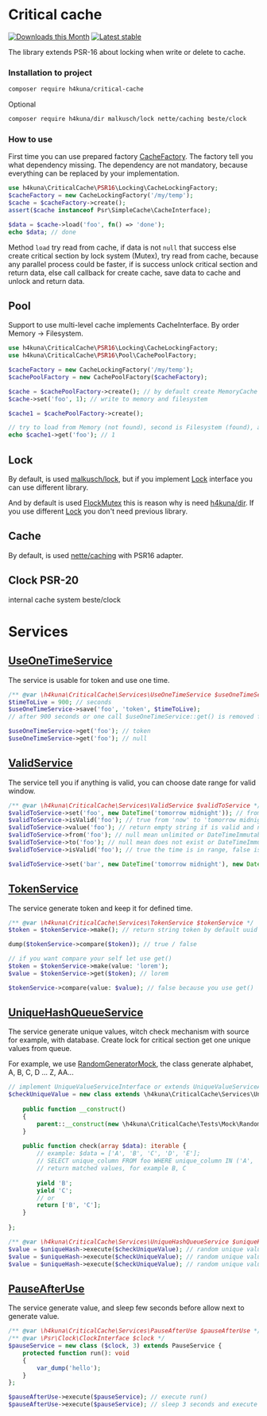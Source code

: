 # Critical cache

[![Downloads this Month](https://img.shields.io/packagist/dm/h4kuna/critical-cache.svg)](https://packagist.org/packages/h4kuna/critical-cache)
[![Latest stable](https://img.shields.io/packagist/v/h4kuna/critical-cache.svg)](https://packagist.org/packages/h4kuna/critical-cache)

The library extends PSR-16 about locking when write or delete to cache.

### Installation to project
```bash
composer require h4kuna/critical-cache
```
Optional
```bash
composer require h4kuna/dir malkusch/lock nette/caching beste/clock
```

### How to use
First time you can use prepared factory [CacheFactory](./src/CacheFactory.php). The factory tell you what dependency missing. The dependency are not mandatory, because everything can be replaced by your implementation.

```php
use h4kuna\CriticalCache\PSR16\Locking\CacheLockingFactory;
$cacheFactory = new CacheLockingFactory('/my/temp');
$cache = $cacheFactory->create();
assert($cache instanceof Psr\SimpleCache\CacheInterface);

$data = $cache->load('foo', fn() => 'done');
echo $data; // done
```

Method `load` try read from cache, if data is not `null` that success else create critical section by lock system (Mutex), try read from cache, because any parallel process could be faster, if is success unlock critical section and return data, else call callback for create cache, save data to cache and unlock and return data.

## Pool
Support to use multi-level cache implements CacheInterface. By order Memory -> Filesystem.


```php
use h4kuna\CriticalCache\PSR16\Locking\CacheLockingFactory;
use h4kuna\CriticalCache\PSR16\Pool\CachePoolFactory;

$cacheFactory = new CacheLockingFactory('/my/temp');
$cachePoolFactory = new CachePoolFactory($cacheFactory);

$cache = $cachePoolFactory->create(); // by default create MemoryCache and FileSystem. You can choose redis, memcache.
$cache->set('foo', 1); // write to memory and filesystem

$cache1 = $cachePoolFactory->create();

// try to load from Memory (not found), second is Filesystem (found), and save to Memory, return result. 
echo $cache1->get('foo'); // 1 
```


## Lock
By default, is used [malkusch/lock](//github.com/php-lock/lock), but if you implement [Lock](src/Lock/Lock.php) interface you can use different library.

And by default is used [FlockMutex](//github.com/php-lock/lock/blob/master/classes/mutex/FlockMutex.php) this is reason why is need [h4kuna/dir](//github.com/h4kuna/dir). If you use different [Lock](//github.com/php-lock/lock/tree/master/classes/mutex) you don't need previous library.

## Cache
By default, is used [nette/caching](//github.com/nette/caching) with PSR16 adapter.

## Clock PSR-20
internal cache system beste/clock

# Services

## [UseOneTimeService](src/Services/UseOneTimeService.php)

The service is usable for token and use one time.

```php
/** @var \h4kuna\CriticalCache\Services\UseOneTimeService $useOneTimeService */
$timeToLive = 900; // seconds
$useOneTimeService->save('foo', 'token', $timeToLive);
// after 900 seconds or one call $useOneTimeService::get() is removed from cache 

$useOneTimeService->get('foo'); // token
$useOneTimeService->get('foo'); // null
```

## [ValidService](src/Services/ValidService.php)

The service tell you if anything is valid, you can choose date range for valid window.

```php
/** @var \h4kuna\CriticalCache\Services\ValidService $validToService */
$validToService->set('foo', new DateTime('tomorrow midnight')); // from is null it is mean now
$validToService->isValid('foo'); // true from 'now' to 'tomorrow midnight'
$validToService->value('foo'); // return empty string if is valid and null if is invalid
$validToService->from('foo'); // null mean unlimited or DateTimeImmutable
$validToService->to('foo'); // null mean does not exist or DateTimeImmutable
$validToService->isValid('foo'); // true the time is in range, false is out of range

$validToService->set('bar', new DateTime('tomorrow midnight'), new DateTime('+5 minutes'), 'lorem'); // the string 'lorem' it will be a valid after 5 minutes
```

## [TokenService](src/Services/TokenService.php)

The service generate token and keep it for defined time.

```php
/** @var \h4kuna\CriticalCache\Services\TokenService $tokenService */
$token = $tokenService->make(); // return string token by default uuid v4

dump($tokenService->compare($token)); // true / false

// if you want compare your self let use get()
$token = $tokenService->make(value: 'lorem');
$value = $tokenService->get($token); // lorem

$tokenService->compare(value: $value); // false because you use get()
```

## [UniqueHashQueueService](src/Services/UniqueHashQueueService.php)

The service generate unique values, witch check mechanism with source for example, with database. Create lock for critical section get one unique values from queue.

For example, we use [RandomGeneratorMock](tests/src/Mock/RandomGeneratorMock.php), the class generate alphabet, A, B, C, D ... Z, AA...

```php
// implement UniqueValueServiceInterface or extends UniqueValueServiceAbstract
$checkUniqueValue = new class extends \h4kuna\CriticalCache\Services\UniqueValueServiceAbstract {
    
    public function __construct() 
    {
        parent::__construct(new \h4kuna\CriticalCache\Tests\Mock\RandomGeneratorMock());
    }
    
    public function check(array $data): iterable {
        // example: $data = ['A', 'B', 'C', 'D', 'E'];
        // SELECT unique_column FROM foo WHERE unique_column IN ('A', 'B', 'C');
        // return matched values, for example B, C
        
        yield 'B';
        yield 'C';
        // or
        return ['B', 'C'];
    }
   
};

/** @var \h4kuna\CriticalCache\Services\UniqueHashQueueService $uniqueHash */
$value = $uniqueHash->execute($checkUniqueValue); // random unique value, A
$value = $uniqueHash->execute($checkUniqueValue); // random unique value, D
$value = $uniqueHash->execute($checkUniqueValue); // random unique value, E
```

## [PauseAfterUse](src/Services/PauseAfterUse.php)

The service generate value, and sleep few seconds before allow next to generate value.
```php
/** @var \h4kuna\CriticalCache\Services\PauseAfterUse $pauseAfterUse */
/** @var \Psr\Clock\ClockInterface $clock */
$pauseService = new class ($clock, 3) extends PauseService {
    protected function run(): void
    {
        var_dump('hello');
    }
};

$pauseAfterUse->execute($pauseService); // execute run()
$pauseAfterUse->execute($pauseService); // sleep 3 seconds and execute run()
```
